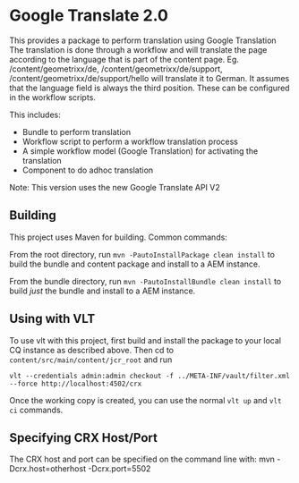 Google Translate 2.0
====================

This provides a package to perform translation using Google Translation
The translation is done through a workflow and will translate the page according to the language that is part of the content page. Eg. /content/geometrixx/de, /content/geometrixx/de/support, /content/geometrixx/de/support/hello will translate it to German.
It assumes that the language field is always the third position. These can be configured in the workflow scripts.

This includes:
* Bundle to perform translation
* Workflow script to perform a workflow translation process
* A simple workflow model (Google Translation) for activating the translation
* Component to do adhoc translation

Note: This version uses the new Google Translate API V2

Building
--------

This project uses Maven for building. Common commands:

From the root directory, run ``mvn -PautoInstallPackage clean install`` to build the bundle and content package and install to a AEM instance.

From the bundle directory, run ``mvn -PautoInstallBundle clean install`` to build *just* the bundle and install to a AEM instance.

Using with VLT
--------------

To use vlt with this project, first build and install the package to your local CQ instance as described above. Then cd to `content/src/main/content/jcr_root` and run

    vlt --credentials admin:admin checkout -f ../META-INF/vault/filter.xml --force http://localhost:4502/crx

Once the working copy is created, you can use the normal ``vlt up`` and ``vlt ci`` commands.

Specifying CRX Host/Port
------------------------

The CRX host and port can be specified on the command line with:
mvn -Dcrx.host=otherhost -Dcrx.port=5502 <goals>

